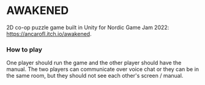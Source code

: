 # AWAKENED

2D co-op puzzle game built in Unity for Nordic Game Jam 2022: https://ancarofl.itch.io/awakened.

### How to play
One player should run the game and the other player should have the manual. The two players can communicate over voice chat or they can be in the same room, but they should not see each other's screen / manual.
